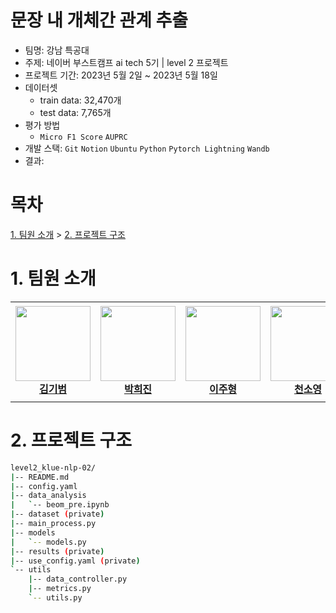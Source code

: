 # 문장 내 개체간 관계 추출

- 팀명: 강남 특공대
- 주제: 네이버 부스트캠프 ai tech 5기 | level 2 프로젝트
- 프로젝트 기간: 2023년 5월 2일 ~ 2023년 5월 18일
- 데이터셋
  - train data: 32,470개
  - test data: 7,765개
- 평가 방법
  - `Micro F1 Score` `AUPRC`
- 개발 스택: `Git` `Notion` `Ubuntu` `Python` `Pytorch Lightning` `Wandb`
- 결과: 

# 목차
[1. 팀원 소개](#1-팀원-소개) > [2. 프로젝트 구조](#2-프로젝트-구조)

# 1. 팀원 소개

<table>
    <tr height="160px">
        <td align="center" width="150px">
            <a href="https://github.com/gibum1228"><img height="120px" width="120px" src="https://avatars.githubusercontent.com/gibum1228"/></a>
            <br/>
            <a href="https://github.com/gibum1228"><strong>김기범</strong></a>
            <br />
        </td>
        <td align="center" width="150px">
            <a href="https://github.com/heejinsara"><img height="120px" width="120px" src="https://avatars.githubusercontent.com/heejinsara"/></a>
            <br/>
            <a href="https://github.com/heejinsara"><strong>박희진</strong></a>
            <br />
        </td>
        <td align="center" width="150px">
            <a href="https://github.com/LewisVille-flow"><img height="120px" width="120px" src="https://avatars.githubusercontent.com/LewisVille-flow"/></a>
            <br/>
            <a href="https://github.com/LewisVille-flow"><strong>이주형</strong></a>
            <br />
        </td>
        <td align="center" width="150px">
            <a href="https://github.com/Forbuds"><img height="120px" width="120px" src="https://avatars.githubusercontent.com/Forbuds"/></a>
            <br/>
            <a href="https://github.com/Forbuds"><strong>천소영</strong></a>
            <br />
        </td>
        <td align="center" width="150px">
            <a href="https://github.com/rustic-snob"><img height="120px" width="120px" src="https://avatars.githubusercontent.com/rustic-snob"/></a>
            <br/>
            <a href="https://github.com/rustic-snob"><strong>천재원</strong></a>
            <br />
        </td>
    </tr>
</table>

# 2. 프로젝트 구조

```bash
level2_klue-nlp-02/
|-- README.md
|-- config.yaml
|-- data_analysis
|   `-- beom_pre.ipynb
|-- dataset (private)
|-- main_process.py
|-- models
|   `-- models.py
|-- results (private)
|-- use_config.yaml (private)
`-- utils
    |-- data_controller.py
    |-- metrics.py
    `-- utils.py
```